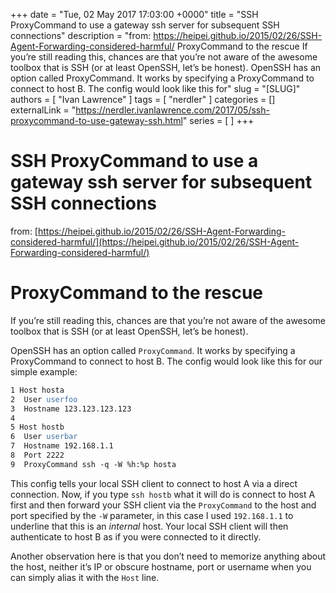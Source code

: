 +++
date = "Tue, 02 May 2017 17:03:00 +0000"
title = "SSH ProxyCommand to use a gateway ssh server for subsequent SSH connections"
description = "from:&nbsp;https://heipei.github.io/2015/02/26/SSH-Agent-Forwarding-considered-harmful/ ProxyCommand to the rescue If you’re still reading this, chances are that you’re not aware of the awesome toolbox that is SSH (or at least OpenSSH, let’s be honest). OpenSSH has an option called&nbsp;ProxyCommand. It works by specifying a ProxyCommand to connect to host B. The config would look like this for"
slug = "[SLUG]"
authors = [ "Ivan Lawrence" ]
tags = [ "nerdler" ]
categories = []
externalLink = "https://nerdler.ivanlawrence.com/2017/05/ssh-proxycommand-to-use-gateway-ssh.html"
series = [ ]
+++

# SSH ProxyCommand to use a gateway ssh server for subsequent SSH connections

from: [https://heipei.github.io/2015/02/26/SSH-Agent-Forwarding-considered-harmful/](https://heipei.github.io/2015/02/26/SSH-Agent-Forwarding-considered-harmful/)  
  

ProxyCommand to the rescue
==========================

If you’re still reading this, chances are that you’re not aware of the awesome toolbox that is SSH (or at least OpenSSH, let’s be honest).

OpenSSH has an option called `ProxyCommand`. It works by specifying a ProxyCommand to connect to host B. The config would look like this for our simple example:

```apache
1 Host hosta
2  User userfoo
3  Hostname 123.123.123.123
4 
5 Host hostb
6  User userbar
7  Hostname 192.168.1.1
8  Port 2222
9  ProxyCommand ssh -q -W %h:%p hosta
```

This config tells your local SSH client to connect to host A via a direct connection. Now, if you type `ssh hostb` what it will do is connect to host A first and then forward your SSH client via the `ProxyCommand` to the host and port specified by the `-W` parameter, in this case I used `192.168.1.1` to underline that this is an _internal_ host. Your local SSH client will then authenticate to host B as if you were connected to it directly.

Another observation here is that you don’t need to memorize anything about the host, neither it’s IP or obscure hostname, port or username when you can simply alias it with the `Host` line.
